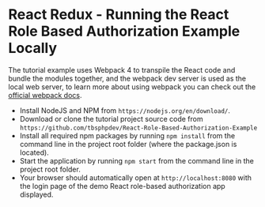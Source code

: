 # React Redux - Running the React Role Based Authorization Example Locally
 
The tutorial example uses Webpack 4 to transpile the React code and bundle the modules together, and the webpack dev server is used as the local web server, to learn more about using webpack you can check out the [official webpack docs](https://webpack.js.org/concepts/).

  - Install NodeJS and NPM from `https://nodejs.org/en/download/`.
  - Download or clone the tutorial project source code from `https://github.com/tbsphpdev/React-Role-Based-Authorization-Example`
  - Install all required npm packages by running `npm install` from the command line in the project root folder (where the package.json is located).
  - Start the application by running `npm start` from the command line in the project root folder.
  - Your browser should automatically open at `http://localhost:8080` with the login page of the demo React role-based authorization app displayed.